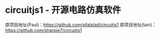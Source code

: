 # circuitjs1 - 开源电路仿真软件

原项目地址(Paul)：https://github.com/pfalstad/circuitjs1
原项目地址(Iain)：https://github.com/sharpie7/circuitjs1

